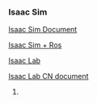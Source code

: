 ### Isaac Sim

[Isaac Sim Document](https://docs.isaacsim.omniverse.nvidia.com/latest/index.html#)

[Isaac Sim + Ros](https://nvidia-isaac-ros.github.io/index.html)

[Isaac Lab](https://isaac-sim.github.io/IsaacLab/main/index.html)

[Isaac Lab CN document](https://docs.robotsfan.com/isaaclab/index.html)

1. 